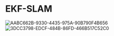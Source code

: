 # EKF-SLAM

![AABC662B-9330-4435-975A-90B790F4B656](https://github.com/cadedoescode/EKF-SLAM/assets/87161503/01d02892-9db2-4fe0-b16c-917b5193021a)
![3DCC3798-EDCF-484B-86FD-466B517C52C0](https://github.com/cadedoescode/EKF-SLAM/assets/87161503/a0f81399-fa3b-46b9-b0ac-f6d93eaef598)
